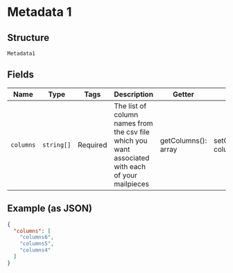 
# Metadata 1

## Structure

`Metadata1`

## Fields

| Name | Type | Tags | Description | Getter | Setter |
|  --- | --- | --- | --- | --- | --- |
| `columns` | `string[]` | Required | The list of column names from the csv file which you want associated with each of your mailpieces | getColumns(): array | setColumns(array columns): void |

## Example (as JSON)

```json
{
  "columns": [
    "columns6",
    "columns5",
    "columns4"
  ]
}
```

